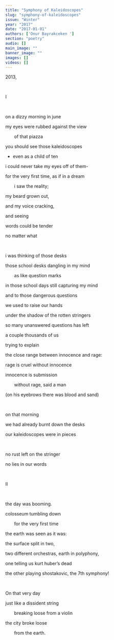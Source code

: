 ```yaml
---
title: "Symphony of Kaleidoscopes"
slug: "symphony-of-kaleidoscopes"
issue: "Winter"
year: "2017"
date: "2017-01-01"
authors: ['Onur Bayrakceken ']
section: "poetry"
audio: []
main_image: ""
banner_image: ""
images: []
videos: []
---
```

2013,

  

 I

  

 on a dizzy morning in june 

 my eyes were rubbed against the view

        of that piazza 

 you should see those kaleidoscopes

 - even as a child of ten 

 i could never take my eyes off of them-

 for the very first time, as if in a dream

        i saw the reality;

 my beard grown out,

 and my voice cracking,

 and seeing 

 words could be tender

 no matter what

  

 i was thinking of those desks 

 those school desks dangling in my mind

        as like question marks 

 in those school days still capturing my mind

 and to those dangerous questions 

 we used to raise our hands 

 under the shadow of the rotten stringers 

 so many unanswered questions has left

 a couple thousands of us 

 trying to explain 

 the close range between innocence and rage:

 rage is cruel without innocence 

 innocence is submission

        without rage, said a man 

 (on his eyebrows there was blood and sand)

  

 on that morning 

 we had already burnt down the desks

 our kaleidoscopes were in pieces

  

 no rust left on the stringer

 no lies in our words

  

 II

  

 the day was booming.

 colosseum tumbling down

        for the very first time

 the earth was seen as it was:

 the surface split in two, 

 two different orchestras, earth in polyphony,

 one telling us kurt huber’s dead 

 the other playing shostakovic, the 7th symphony!

  

 On that very day 

 just like a dissident string

        breaking loose from a violin

 the city broke loose

        from the earth. 

